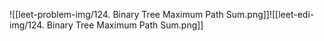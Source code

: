 ![[leet-problem-img/124. Binary Tree Maximum Path Sum.png]]![[leet-edi-img/124. Binary Tree Maximum Path Sum.png]]